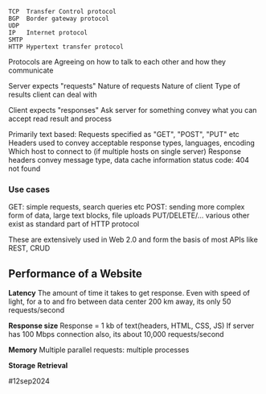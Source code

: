 ```
TCP  Transfer Control protocol
BGP  Border gateway protocol
UDP  
IP   Internet protocol
SMTP 
HTTP Hypertext transfer protocol
```


Protocols are Agreeing on how to talk to each other and how they communicate

Server expects "requests"
	Nature of requests 
	Nature of client
	Type of results client can deal with

Client expects "responses"
	Ask server for something
	convey what you can accept
	read result and process


Primarily text based:
Requests specified as "GET", "POST", "PUT" etc
	Headers used to convey acceptable response types, languages, encoding
	Which host to connect to (if multiple hosts on single server)
Response headers
	convey message type, data
	cache information
	status code: 404 not found


### Use cases
GET:  simple requests, search queries etc
POST: sending more complex form of data, large text blocks, file uploads
PUT/DELETE/...  various other exist as standard part of HTTP protocol

These are extensively used in Web 2.0 and form the basis of most APIs like REST, CRUD


## Performance of a Website
**Latency**
The amount of time it takes to get response.
Even with speed of light, for a to and fro between data center 200 km away, 
its only 50 requests/second

**Response size**
Response = 1 kb of text(headers, HTML, CSS, JS)
If server has 100 Mbps connection also,  its about 10,000 requests/second

**Memory**
Multiple parallel requests: multiple processes

**Storage**
**Retrieval**




#12sep2024 